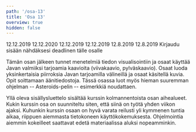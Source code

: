 ```yaml
---
path: '/osa-13'
title: 'Osa 13'
overview: true
hidden: false
---
```


<only-for-course-variant variant="dl">
  <deadline>12.12.2019</deadline>
</only-for-course-variant>

<only-for-course-variant variant="nodl">
  <deadline>12.12.2020</deadline>
</only-for-course-variant>

<only-for-course-variant variant="ohja-dl">
  <deadline>12.12.2019</deadline>
</only-for-course-variant>

<only-for-course-variant variant="ohja-nodl">
  <deadline>12.12.2019</deadline>
</only-for-course-variant>

<only-for-course-variant variant="kesa-dl">
  <deadline>12.8.2019</deadline>
</only-for-course-variant>

<only-for-course-variant variant="kesa-ohja-dl">
  <deadline>12.8.2019</deadline>
</only-for-course-variant>

<only-for-not-logged-in>
  <deadline>Kirjaudu sisään nähdäksesi deadlinen tälle osalle</deadline>
</only-for-not-logged-in>

Tämän osan jälkeen tunnet menetelmiä tiedon visualisointiin ja osaat käyttää Javan valmiiksi tarjoamia kaavioita (viivakaavio, pylväskaavio). Osaat luoda yksinkertaisia piirroksia Javan tarjoamilla välineillä ja osaat käsitellä kuvia. Opit soittamaan äänitiedostoja. Tässä osassa luot myös hieman suuremman ohjelman -- Asteroids-pelin -- esimerkkiä noudattaen.

<please-login></please-login>

<pages-in-this-section></pages-in-this-section>

Yllä oleva sisällysluettelo sisältää kurssin kolmannentoista osan aihealueet. Kukin kurssin osa on suunniteltu siten, että siinä on työtä yhden viikon ajaksi. Kuhunkin kurssin osaan on hyvä varata reilusti yli kymmenen tuntia aikaa, riippuen aiemmasta tietokoneen käyttökokemuksesta. Ohjelmointia aiemmin kokeilleet saattavat edetä materiaalissa aluksi nopeamminkin.

<exercises-in-this-section></exercises-in-this-section>
